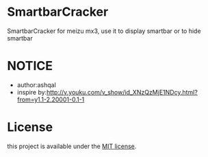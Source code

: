 SmartbarCracker
===============

SmartbarCracker for meizu mx3, use it to display smartbar or to hide smartbar

NOTICE
=======
* author:ashqal
* inspire by:http://v.youku.com/v_show/id_XNzQzMjE1NDcy.html?from=y1.1-2.20001-0.1-1

License
=======
this project is available under the [MIT license](http://opensource.org/licenses/mit-license.php).
